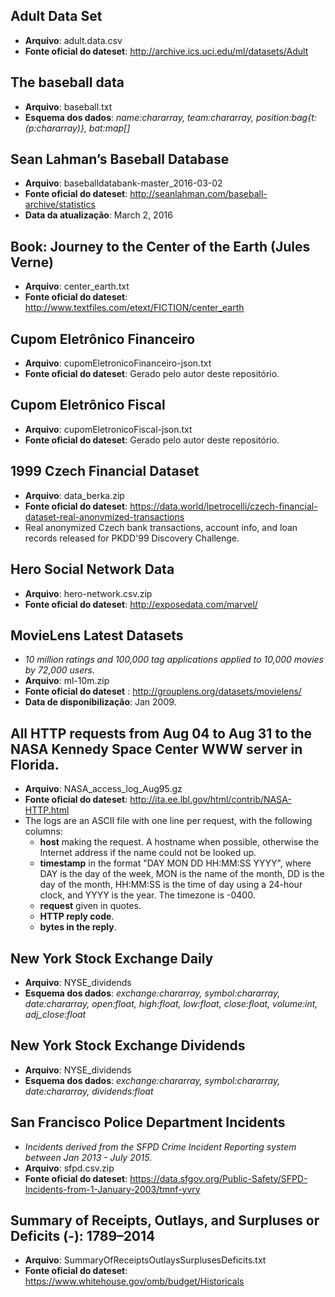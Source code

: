 ## Adult Data Set
- **Arquivo**: adult.data.csv
- **Fonte oficial do dateset**: http://archive.ics.uci.edu/ml/datasets/Adult


## The baseball data
- **Arquivo**: baseball.txt
- **Esquema dos dados**: *name:chararray, team:chararray, position:bag{t:(p:chararray)}, bat:map[]*


## Sean Lahman’s Baseball Database
- **Arquivo**: baseballdatabank-master_2016-03-02
- **Fonte oficial do dateset**: http://seanlahman.com/baseball-archive/statistics
- **Data da atualização**: March 2, 2016


## Book: Journey to the Center of the Earth (Jules Verne)
- **Arquivo**: center_earth.txt
- **Fonte oficial do dateset**: http://www.textfiles.com/etext/FICTION/center_earth


## Cupom Eletrônico Financeiro
- **Arquivo**: cupomEletronicoFinanceiro-json.txt
- **Fonte oficial do dateset**: Gerado pelo autor deste repositório.


## Cupom Eletrônico Fiscal
- **Arquivo**: cupomEletronicoFiscal-json.txt
- **Fonte oficial do dateset**: Gerado pelo autor deste repositório.


## 1999 Czech Financial Dataset
- **Arquivo**: data_berka.zip
- **Fonte oficial do dateset**: https://data.world/lpetrocelli/czech-financial-dataset-real-anonymized-transactions
- Real anonymized Czech bank transactions, account info, and loan records released for PKDD'99 Discovery Challenge.


## Hero Social Network Data
- **Arquivo**: hero-network.csv.zip
- **Fonte oficial do dateset**: http://exposedata.com/marvel/


## MovieLens Latest Datasets
- *10 million ratings and 100,000 tag applications applied to 10,000 movies by 72,000 users*. 
- **Arquivo**: ml-10m.zip
- **Fonte oficial do dateset** : http://grouplens.org/datasets/movielens/
- **Data de disponibilização**: Jan 2009.


## All HTTP requests from Aug 04 to Aug 31 to the NASA Kennedy Space Center WWW server in Florida.
- **Arquivo**: NASA_access_log_Aug95.gz
- **Fonte oficial do dateset**: http://ita.ee.lbl.gov/html/contrib/NASA-HTTP.html
- The logs are an ASCII file with one line per request, with the following columns:
	- **host** making the request. A hostname when possible, otherwise the Internet address if the name could not be looked up.
	- **timestamp** in the format "DAY MON DD HH:MM:SS YYYY", where DAY is the day of the week, MON is the name of the month, DD is the day of the month, HH:MM:SS is the time of day using a 24-hour clock, and YYYY is the year. The timezone is -0400.
	- **request** given in quotes.
	- **HTTP reply code**.
	- **bytes in the reply**.


## New York Stock Exchange Daily
- **Arquivo**: NYSE_dividends
- **Esquema dos dados**: *exchange:chararray, symbol:chararray, date:chararray, open:float, high:float, low:float, close:float, volume:int, adj_close:float*


## New York Stock Exchange Dividends
- **Arquivo**: NYSE_dividends
- **Esquema dos dados**: *exchange:chararray, symbol:chararray, date:chararray, dividends:float*


## San Francisco Police Department Incidents
- *Incidents derived from the SFPD Crime Incident Reporting system between Jan 2013 - July 2015.*
- **Arquivo**: sfpd.csv.zip
- **Fonte oficial do dateset**: https://data.sfgov.org/Public-Safety/SFPD-Incidents-from-1-January-2003/tmnf-yvry


## Summary of Receipts, Outlays, and Surpluses or Deficits (-): 1789–2014
- **Arquivo**: SummaryOfReceiptsOutlaysSurplusesDeficits.txt
- **Fonte oficial do dateset**: https://www.whitehouse.gov/omb/budget/Historicals